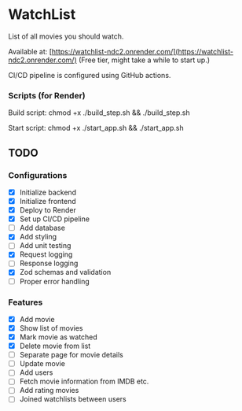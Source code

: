 # WatchList

List of all movies you should watch.

Available at: [https://watchlist-ndc2.onrender.com/](https://watchlist-ndc2.onrender.com/) (Free tier, might take a while to start up.)

CI/CD pipeline is configured using GitHub actions.

### Scripts (for Render)

Build script: chmod +x ./build_step.sh && ./build_step.sh

Start script: chmod +x ./start_app.sh && ./start_app.sh

## TODO

### Configurations

- [x] Initialize backend
- [x] Initialize frontend
- [x] Deploy to Render
- [x] Set up CI/CD pipeline
- [ ] Add database
- [x] Add styling
- [ ] Add unit testing
- [x] Request logging
- [ ] Response logging
- [x] Zod schemas and validation
- [ ] Proper error handling

### Features

- [x] Add movie
- [x] Show list of movies
- [x] Mark movie as watched
- [x] Delete movie from list
- [ ] Separate page for movie details
- [ ] Update movie
- [ ] Add users
- [ ] Fetch movie information from IMDB etc.
- [ ] Add rating movies
- [ ] Joined watchlists between users
